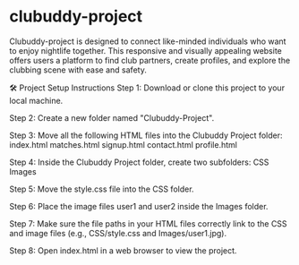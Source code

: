 # clubuddy-project
Clubuddy-project is designed to connect like-minded individuals who want to enjoy nightlife together. This responsive and visually appealing website offers users a platform to find club partners, create profiles, and explore the clubbing scene with ease and safety.

🛠️ Project Setup Instructions
Step 1:
Download or clone this project to your local machine.

Step 2:
Create a new folder named "Clubuddy-Project".

Step 3:
Move all the following HTML files into the Clubuddy Project folder:
index.html
matches.html
signup.html
contact.html
profile.html

Step 4:
Inside the Clubuddy Project folder, create two subfolders:
CSS
Images

Step 5:
Move the style.css file into the CSS folder.

Step 6:
Place the image files user1 and user2 inside the Images folder.

Step 7:
Make sure the file paths in your HTML files correctly link to the CSS and image files (e.g., CSS/style.css and Images/user1.jpg).

Step 8:
Open index.html in a web browser to view the project.
